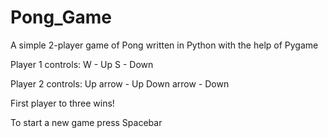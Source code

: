# Pong_Game
A simple 2-player game of Pong written in Python with the help of Pygame

Player 1 controls:
  W - Up
  S - Down

Player 2 controls:
  Up arrow - Up
  Down arrow - Down

First player to three wins!

To start a new game press Spacebar
